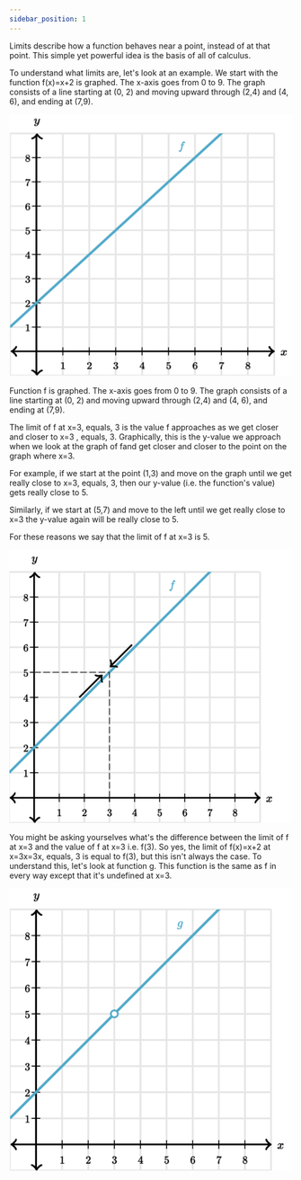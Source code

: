```yaml
---
sidebar_position: 1
---
```


Limits describe how a function behaves near a point, instead of at that point. This simple yet powerful idea is the basis of all of calculus.

To understand what limits are, let's look at an example. We start with the function f(x)=x+2 is graphed.
The x-axis goes from 0 to 9. The graph consists of a line starting at (0, 2) and moving upward through (2,4) and (4, 6), and ending at (7,9).

![Limit Graph 1](./img/graphLimit1.svg)

Function f is graphed. The x-axis goes from 0 to 9. The graph consists of a line starting at (0, 2) and moving upward through (2,4) and (4, 6), and ending at (7,9).

The limit of f at x=3, equals, 3 is the value f approaches as we get closer and closer to x=3 , equals, 3. Graphically, this is the y-value we approach when we look at the graph of fand get closer and closer to the point on the graph where x=3.

For example, if we start at the point (1,3) and move on the graph until we get really close to x=3, equals, 3, then our y-value (i.e. the function's value) gets really close to 5.

Similarly, if we start at (5,7) and move to the left until we get really close to x=3 the y-value again will be really close to 5.

For these reasons we say that the limit of f at x=3 is 5.

![Limit Graph 2](./img/graphLimit2.svg)

You might be asking yourselves what's the difference between the limit of f at x=3 and the value of f at x=3 i.e. f(3).
So yes, the limit of f(x)=x+2 at x=3x=3x, equals, 3 is equal to f(3), but this isn't always the case.
To understand this, let's look at function g. This function is the same as f in every way except that it's undefined at x=3.

![Limit Graph 1](./img/graphLimit3.svg)

